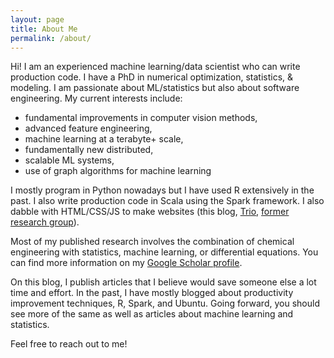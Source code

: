 ```yaml
---
layout: page
title: About Me
permalink: /about/
---
```


Hi! I am an experienced machine learning/data scientist who can write production code.
I have a PhD in numerical optimization, statistics, & modeling.
I am passionate about ML/statistics but also about software engineering.
My current interests include:
* fundamental improvements in computer vision methods,
* advanced feature engineering,
* machine learning at a terabyte+ scale,
* fundamentally new distributed,
* scalable ML systems,
* use of graph algorithms for machine learning

I mostly program in Python nowadays but I have used R extensively in the past. I also write
production code in Scala using the Spark framework. I also dabble with HTML/CSS/JS to make websites
(this blog, [Trio](https://github.com/ankur-gupta/trio),
[former research group](https://jbrwww.che.wisc.edu/)).

Most of my published research involves the combination of chemical engineering with statistics,
machine learning, or differential equations. You can find more information on my
[Google Scholar profile](https://scholar.google.com/citations?user=pdA2f7oAAAAJ&hl=en).

On this blog, I publish articles that I believe would save someone else a lot time and effort.
In the past, I have mostly blogged about productivity improvement techniques, R, Spark, and Ubuntu.
Going forward, you should see more of the same as well as articles about machine learning
and statistics.

Feel free to reach out to me!
